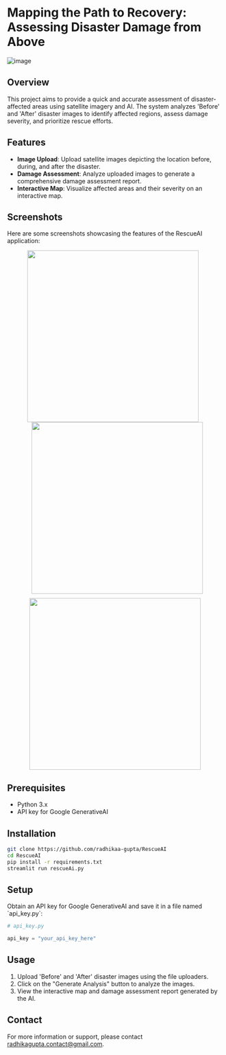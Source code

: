 # Mapping the Path to Recovery: Assessing Disaster Damage from Above
![image](https://github.com/radhikaa-gupta/RescueAI/assets/123308047/d5467a5c-ef01-4bb1-9e14-f3ece2f7edd4)

## Overview

This project aims to provide a quick and accurate assessment of disaster-affected areas using satellite imagery and AI. The system analyzes 'Before' and 'After' disaster images to identify affected regions, assess damage severity, and prioritize rescue efforts.

## Features

- **Image Upload**: Upload satellite images depicting the location before, during, and after the disaster.
- **Damage Assessment**: Analyze uploaded images to generate a comprehensive damage assessment report.
- **Interactive Map**: Visualize affected areas and their severity on an interactive map.

## Screenshots

Here are some screenshots showcasing the features of the RescueAI application:

<div align="center">
  <img src="https://github.com/radhikaa-gupta/RescueAI/assets/123308047/f9cab148-3924-44d0-a31a-74d9b020c4ce" width="400" style="margin-right: 10px;">
  <img src="https://github.com/radhikaa-gupta/RescueAI/assets/123308047/234ad2ca-bf7f-4535-8870-f0f40bd54631" width="400" style="margin-left: 10px;">
</div>
<div align="center" style="margin-top: 10px;">
  <img src="https://github.com/radhikaa-gupta/RescueAI/assets/123308047/234ad2ca-bf7f-4535-8870-f0f40bd54631" width="400">
</div>


## Prerequisites

- Python 3.x
- API key for Google GenerativeAI

## Installation

```bash
git clone https://github.com/radhikaa-gupta/RescueAI
cd RescueAI
pip install -r requirements.txt
streamlit run rescueAi.py
```

## Setup

Obtain an API key for Google GenerativeAI and save it in a file named \`api_key.py\`:

```python
# api_key.py

api_key = "your_api_key_here"
```

## Usage

1. Upload 'Before' and 'After' disaster images using the file uploaders.
3. Click on the "Generate Analysis" button to analyze the images.
4. View the interactive map and damage assessment report generated by the AI.

## Contact

For more information or support, please contact [radhikagupta.contact@gmail.com](mailto:radhikagupta.contact@gmail.com).
